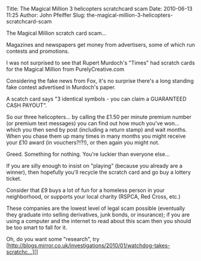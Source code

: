 Title: The Magical Million 3 helicopters scratchcard scam
Date: 2010-06-13 11:25
Author: John Pfeiffer
Slug: the-magical-million-3-helicopters-scratchcard-scam

<div class="field field-name-body field-type-text-with-summary field-label-hidden">
<div class="field-items">
<div class="field-item even">
The Magical Million scratch card scam...

</p>

Magazines and newspapers get money from advertisers, some of which run
contests and promotions.

</p>

I was not surprised to see that Rupert Murdoch's "Times" had scratch
cards for the Magical Million from PurelyCreative.com

</p>

Considering the fake news from Fox, it's no surprise there's a long
standing fake contest advertised in Murdoch's paper.

</p>

A scatch card says "3 identical symbols - you can claim a GUARANTEED
CASH PAYOUT".

</p>

So our three helicopters... by calling the £1.50 per minute premium
number (or premium text messages) you can find out how much you've
won... which you then send by post (including a return stamp) and wait
months. When you chase them up many times in many months you might
receive your £10 award (in vouchers?!?!), or then again you might not.

</p>

Greed. Something for nothing. You're luckier than everyone else...

</p>

If you are silly enough to insist on "playing" (because you already are
a winner), then hopefully you'll recycle the scratch card and go buy a
lottery ticket.

</p>

Consider that £9 buys a lot of fun for a homeless person in your
neighborhood, or supports your local charity (RSPCA, Red Cross, etc.)

</p>

These companies are the lowest level of legal scam possible (eventually
they graduate into selling derivatives, junk bonds, or insurance); if
you are using a computer and the internet to read about this scam then
you should be too smart to fall for it.

</p>

Oh, do you want some "research", try
[http://blogs.mirror.co.uk/investigations/2010/01/watchdog-takes-scratchc...][]

</p>
<p>
</div>
</div>
</div>
</p>

  [http://blogs.mirror.co.uk/investigations/2010/01/watchdog-takes-scratchc...]:
    http://blogs.mirror.co.uk/investigations/2010/01/watchdog-takes-scratchcard-fir.html
